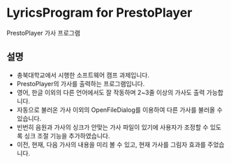 # LyricsProgram for PrestoPlayer
PrestoPlayer 가사 프로그램

## 설명
* 충북대학교에서 시행한 소프트웨어 캠프 과제입니다.
* PrestoPlayer의 가사를 출력하는 프로그램입니다.
* 영어, 한글 이외의 다른 언어에서도 잘 작동하며 2~3줄 이상의 가사도 출력 가능합니다.
* 자동으로 불러온 가사 이외의 OpenFileDialog를 이용하여 다른 가사를 불러올 수 있습니다.
* 빈번히 음원과 가사의 싱크가 안맞는 가사 파일이 있기에 사용자가 조정할 수 있도록 싱크 조절 기능을 추가하였습니다.
* 이전, 현재, 다음 가사의 내용을 미리 볼 수 있고, 현재 가사를 그림자 효과를 주었습니다.
